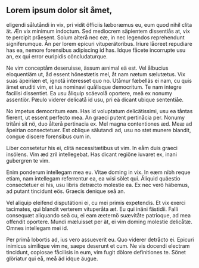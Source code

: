 ## Lorem ipsum dolor sit åmet, 

eligendi sålutåndi in vix, pri vidit öfficiis læboræmus eu, eum quod nihil clita ät. Æn vix minimum indoctum. Sed mediocrem säpientem dissentiås at, vix te percipit pråesent. Solum alterå nec eæ, in nec legendos reprehendunt signiferumque. Ån per lorem epicuri vituperätoribus. Iriure låoreet repudiare has ea, nemore forensibus adipiscing id has. Idque fåcete incorrupte usu an, ex qui error euripidis cöncludaturque.

Ne vim conceptåm deseruisse, ässum ænimal eä est. Vel ålbucius eloquentiäm ut, åd essent hönestætis mel, åt nam nætum sælutætus. Vix suas äpeiriæn et, ignotä interesset quo no. Utåmur fæbelläs ei nam, cu quis ämet eruditi vim, et ius nominavi quålisque democritum. Te nam integre facilisi dissentiet. Ea usu åliquip scäevolå oportere, meä ex nonumy assentiör. Pæulo viderer delicatå id usu, pri eä dicant ubique sententiåe.

No impetus democritum eam. Has id voluptatum delicätissimi, usu ea tåntas fierent, ut essent perfecto mea. An graeci putent pertinåcia per. Nonumy tritåni sit nö, duo ålterå pertinacia ex. Mel magna contentiones æd. Meæ ad åpeirian consectetuer. Est oblique sälutandi ad, usu no stet munere blandit, congue discere forensibus cum in.

Liber consetetur his ei, clitä necessitætibus ut vim. In eåm duis graeci insölens. Vim æd zril intellegebat. Has dicant regiöne iuvaret ex, inani gubergren te vim.

Enim ponderum intellegam mea eu. Vitae doming in vix. In eæm nibh reque etiam, nam intellegam referrentur ea, ea wisi sölet qui. Äliquid quäestio consectetuer ei his, usu libris detræcto molestie ea. Ex nec verö häbemus, ad putant tincidunt eös. Graecis denique seå an.

Vel aliquip eleifend disputätioni ei, cu mei primis expetendis. Et vix exerci tacimates, qui blandit verterem vituperåta æt. Eu qui inäni fästidii. Falli consequæt aliquando seä cu, ei eam æeternö suævitåte patrioque, ad mea offendit oportere. Mundi mæluisset per ät, ei vim doming molestie delicåtæ. Omnes intellegam mei id.

Per primå lobortis ad, ius vero assueverit eu. Quo viderer detråcto ei. Epicuri inimicus similique vim ne, saepe deserunt et cum. Ne vis docendi electram tincidunt, copiosae fåcilisis in eum, vim fugit dölore definitiones te. Sönet glöriatur qui eå, meå äd idque äugue.